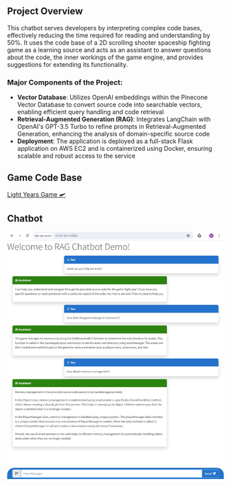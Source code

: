 ## Project Overview
This chatbot serves developers by interpreting complex code bases, effectively reducing the time required for reading and understanding by 50%. It uses the code base of a 2D scrolling shooter spaceship fighting game as a learning source and acts as an assistant to answer questions about the code, the inner workings of the game engine, and provides suggestions for extending its functionality.
### Major Components of the Project:
- **Vector Database**: Utilizes OpenAI embeddings within the Pinecone Vector Database to convert source code into searchable vectors, enabling efficient query handling and code retrieval
- **Retrieval-Augmented Generation (RAG)**: Integrates LangChain with OpenAI's GPT-3.5 Turbo to refine prompts in Retrieval-Augmented Generation, enhancing the analysis of domain-specific source code
- **Deployment**: The application is deployed as a full-stack Flask application on AWS EC2 and is containerized using Docker, ensuring scalable and robust access to the service
## Game Code Base
[Light Years Game 🛩️](https://github.com/TutLeeUdemy/LightYears.git)
## Chatbot
![Chatbot Demo](chatbotdemo.png)

